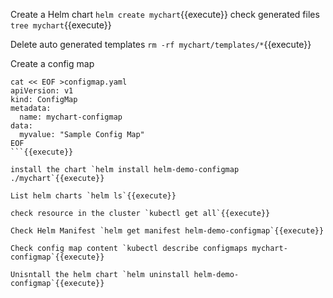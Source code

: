 Create a Helm chart `helm create mychart`{{execute}}
check generated files `tree mychart`{{execute}}

Delete auto generated templates `rm -rf mychart/templates/*`{{execute}}

Create a config map
```
cat << EOF >configmap.yaml
apiVersion: v1
kind: ConfigMap
metadata:
  name: mychart-configmap
data:
  myvalue: "Sample Config Map"
EOF
```{{execute}}

install the chart `helm install helm-demo-configmap ./mychart`{{execute}}

List helm charts `helm ls`{{execute}}

check resource in the cluster `kubectl get all`{{execute}}

Check Helm Manifest `helm get manifest helm-demo-configmap`{{execute}}

Check config map content `kubectl describe configmaps mychart-configmap`{{execute}}

Unisntall the helm chart `helm uninstall helm-demo-configmap`{{execute}}






